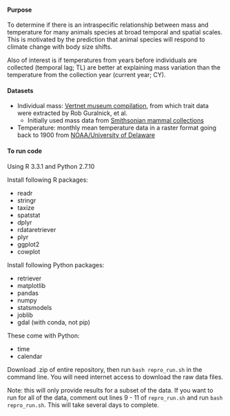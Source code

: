 #### Purpose
To determine if there is an intraspecific relationship between mass and temperature for many animals species at broad temporal and spatial scales. This is motivated by the prediction that animal species will respond to climate change with body size shifts. 

Also of interest is if temperatures from years before individuals are collected (temporal lag; TL) are better at explaining mass variation than the temperature from the collection year (current year; CY).  

#### Datasets
* Individual mass: [Vertnet museum compilation](http://vertnet.org/), from which trait data were extracted by Rob Guralnick, et al. 
  * Initially used mass data from [Smithsonian mammal collections](http://collections.nmnh.si.edu/search/mammals/)
* Temperature: monthly mean temperature data in a raster format going back to 1900 from [NOAA/University of Delaware](http://www.esrl.noaa.gov/psd/data/gridded/data.UDel_AirT_Precip.html)

#### To run code
Using R 3.3.1 and Python 2.7.10

Install following R packages: 
* readr
* stringr
* taxize
* spatstat
* dplyr
* rdataretriever
* plyr
* ggplot2
* cowplot

Install following Python packages: 
* retriever
* matplotlib
* pandas
* numpy
* statsmodels
* joblib
* gdal (with conda, not pip)

These come with Python: 
* time
* calendar

Download .zip of entire repository, then run `bash repro_run.sh` in the command line. You will need internet access to download the raw data files. 

Note: this will only provide results for a subset of the data. If you want to run for all of the data, comment out lines 9 - 11 of `repro_run.sh` and run `bash repro_run.sh`. This will take several days to complete. 
